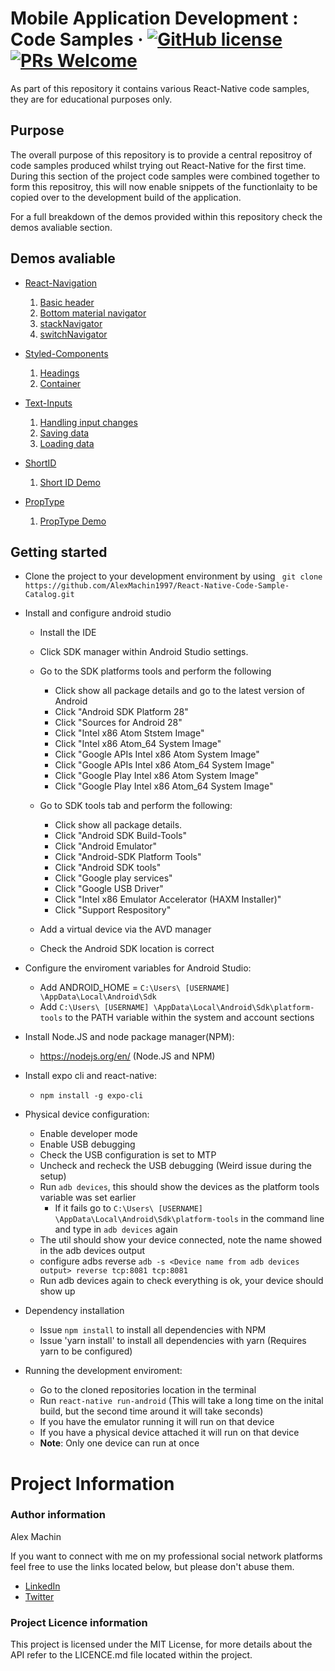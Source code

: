 
# Mobile Application Development : Code Samples &middot; [![GitHub license](https://img.shields.io/badge/license-MIT-blue.svg)](https://github.com/AlexMachin1997/React-Native-Code-Sample-Catalog/blob/master/README.md) [![PRs Welcome](https://img.shields.io/badge/PRs-welcome-brightgreen.svg?style=flat-square)](https://github.com/AlexMachin1997/React-Native-Code-Sample-Catalog/pulls)

As part of this repository it contains various React-Native code samples, they are for educational purposes only.

## Purpose
The overall purpose of this repository is to provide a central repositroy of code samples produced whilst trying out React-Native for the first time. During this section of the project code samples were combined together to form this repositroy, this will now enable snippets of the functionlaity to be copied over to the development build of the application.

For a full breakdown of the demos provided within this repository check the demos avaliable section.

## Demos avaliable
* [React-Navigation](https://reactnavigation.org/)
    1) [Basic header](https://github.com/AlexMachin1997/React-Native-Code-Sample-Catalog/tree/master/React-Navigation/headerStyling)
    2) [Bottom material navigator](https://github.com/AlexMachin1997/React-Native-Code-Sample-Catalog/tree/master/React-Navigation/createBottomTabNavigator)
    3) [stackNavigator](https://github.com/AlexMachin1997/React-Native-Code-Sample-Catalog/tree/master/React-Navigation/stackNavigator)
    4) [switchNavigator](https://github.com/AlexMachin1997/React-Native-Code-Sample-Catalog/tree/master/React-Navigation/switchNavigator)
     
* [Styled-Components](https://www.styled-components.com/)
    1) [Headings](https://github.com/AlexMachin1997/React-Native-Code-Sample-Catalog/tree/master/Styled-Components)
    2) [Container](https://github.com/AlexMachin1997/React-Native-Code-Sample-Catalog/tree/master/Styled-Components)
    
* [Text-Inputs](https://facebook.github.io/react-native/docs/textinput)
    1) [Handling input changes](https://github.com/AlexMachin1997/React-Native-Code-Sample-Catalog/tree/master/Text-Input/UpdateValues)
    2) [Saving data](https://github.com/AlexMachin1997/React-Native-Code-Sample-Catalog/tree/master/Text-Input/Saving)
    3) [Loading data](https://github.com/AlexMachin1997/React-Native-Code-Sample-Catalog/tree/master/Text-Input/Loading) 

* [ShortID](https://github.com/dylang/shortid)
    1) [Short ID Demo](https://github.com/AlexMachin1997/React-Native-Code-Sample-Catalogue)

* [PropType](https://reactjs.org/docs/typechecking-with-proptypes.html)
    1) [PropType Demo](https://github.com/AlexMachin1997/React-Native-Code-Sample-Catalogue/tree/master/PropTypes)

## Getting started 

* Clone the project to your development environment by using ` git clone https://github.com/AlexMachin1997/React-Native-Code-Sample-Catalog.git`

* Install and configure android studio
    * Install the IDE
    * Click SDK manager within Android Studio settings.
    * Go to the SDK platforms tools and perform the following
        * Click show all package details and go to the latest version of Android
        * Click "Android SDK Platform 28"
        * Click "Sources for Android 28"
        * Click "Intel x86 Atom Ststem Image"
        * Click "Intel x86 Atom_64 System Image"
        * Click "Google APIs Intel x86 Atom System Image"
        * Click "Google APIs Intel x86 Atom_64 System Image"
        * Click "Google Play Intel x86 Atom System Image"
        * Click "Google Play Intel x86 Atom_64 System Image"

    * Go to SDK tools tab and perform the following:
        * Click show all package details.
        *  Click "Android SDK Build-Tools"
        *  Click "Android Emulator"
        *  Click "Android-SDK Platform Tools"
        *  Click "Android SDK tools"
        *  Click "Google play services"
        *  Click "Google USB Driver"
        *  Click "Intel x86 Emulator Accelerator (HAXM Installer)"
        *  Click "Support Respository"

    * Add a virtual device via the AVD manager
    * Check the Android SDK location is correct

* Configure the enviroment variables for Android Studio:
    * Add ANDROID_HOME = `C:\Users\ [USERNAME] \AppData\Local\Android\Sdk`
    * Add `C:\Users\ [USERNAME] \AppData\Local\Android\Sdk\platform-tools` to the PATH variable within the system and account sections

* Install Node.JS and node package manager(NPM):
    * https://nodejs.org/en/ (Node.JS and NPM)

* Install expo cli and react-native:
    * `npm install -g expo-cli` 

* Physical device configuration:
    * Enable developer mode
    * Enable USB debugging
    * Check the USB configuration is set to MTP
    * Uncheck and recheck the USB debugging (Weird issue during the setup)
    * Run `adb devices`, this should show the devices as the platform tools variable was set earlier
        * If it fails go to `C:\Users\ [USERNAME] \AppData\Local\Android\Sdk\platform-tools` in the command line and type in `adb devices` again
    * The util should show your device connected, note the name showed in the adb devices output
    * configure adbs reverse `adb -s <Device name from adb devices output> reverse tcp:8081 tcp:8081`
    * Run adb devices again to check everything is ok, your device should show up


* Dependency installation
    * Issue `npm install` to install all dependencies with NPM
    * Issue 'yarn install' to install all dependencies with yarn (Requires yarn to be configured)

* Running the development enviroment:
    * Go to the cloned repositories location in the terminal
    * Run `react-native run-android` (This will take a long time on the inital build, but the second time around it will take seconds)
    * If you have the emulator running it will run on that device
    * If you have a physical device attached it will run on that device
    * **Note**: Only one device can run at once

# Project Information
### Author information
Alex Machin

If you want to connect with me on my professional social network platforms feel free to use the links located below, but please don't abuse them.
* [LinkedIn](https://www.linkedin.com/in/alex-machin/)
* [Twitter](https://twitter.com/AlexMachin97)

### Project Licence information
This project is licensed under the MIT License, for more details about the API refer to the LICENCE.md file located within the project.